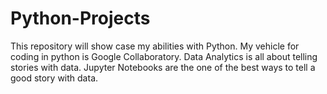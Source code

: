 # Python-Projects
This repository will show case my abilities with Python. My vehicle for coding in python is Google Collaboratory.
Data Analytics is all about telling stories with data. Jupyter Notebooks are the one of the best ways to tell a good story with data. 
